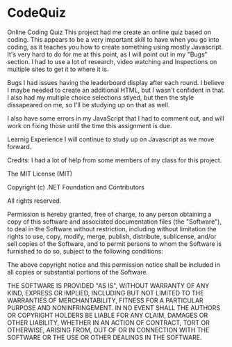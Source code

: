 # CodeQuiz

Online Coding Quiz
This project had me create an online quiz based on coding. This appears to be a very important skill to have when you go into coding, as it teaches you how to create something using mostly Javascript. It's very hard to do for me at this point, as I will point out in my "Bugs" section. I had to use a lot of research, video watching and Inspections on multiple sites to get it to where it is.

Bugs
I had issues having the leaderboard display after each round. I believe I maybe needed to create an additional HTML, but I wasn't confident in that. I also had my multiple choice selections stlyed, but then the style dissapeared on me, so I'll be studying up on that as well.

I also have some errors in my JavaScript that I had to comment out, and will work on fixing those until the time this assignment is due.

Learnig Experience
I will continue to study up on Javascript as we move forward.

Credits: I had a lot of help from some members of my class for this project.



The MIT License (MIT)

Copyright (c) .NET Foundation and Contributors

All rights reserved.

Permission is hereby granted, free of charge, to any person obtaining a copy of this software and associated documentation files (the "Software"), to deal in the Software without restriction, including without limitation the rights to use, copy, modify, merge, publish, distribute, sublicense, and/or sell copies of the Software, and to permit persons to whom the Software is furnished to do so, subject to the following conditions:

The above copyright notice and this permission notice shall be included in all copies or substantial portions of the Software.

THE SOFTWARE IS PROVIDED "AS IS", WITHOUT WARRANTY OF ANY KIND, EXPRESS OR IMPLIED, INCLUDING BUT NOT LIMITED TO THE WARRANTIES OF MERCHANTABILITY, FITNESS FOR A PARTICULAR PURPOSE AND NONINFRINGEMENT. IN NO EVENT SHALL THE AUTHORS OR COPYRIGHT HOLDERS BE LIABLE FOR ANY CLAIM, DAMAGES OR OTHER LIABILITY, WHETHER IN AN ACTION OF CONTRACT, TORT OR OTHERWISE, ARISING FROM, OUT OF OR IN CONNECTION WITH THE SOFTWARE OR THE USE OR OTHER DEALINGS IN THE SOFTWARE.

